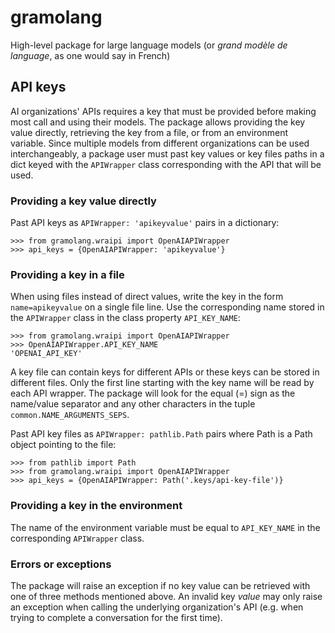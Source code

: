 # gramolang
High-level package for large language models (or _grand modèle de language_, as
one would say in French)

## API keys
AI organizations' APIs requires a key that must be provided before making most
call and using their models. The package allows providing the key value
directly, retrieving the key from a file, or from an environment variable.
Since multiple models from different organizations can be used interchangeably,
a package user must past key values or key files paths in a dict keyed with the
`APIWrapper` class corresponding with the API that will be used.

### Providing a key value directly
Past API keys as `APIWrapper: 'apikeyvalue'` pairs in a dictionary: 

    >>> from gramolang.wraipi import OpenAIAPIWrapper
    >>> api_keys = {OpenAIAPIWrapper: 'apikeyvalue'}

### Providing a key in a file
When using files instead of direct values, write the key in the form
`name=apikeyvalue` on a single file line. Use the corresponding name stored in
the `APIWrapper` class in the class property `API_KEY_NAME`:

    >>> from gramolang.wraipi import OpenAIAPIWrapper 
    >>> OpenAIAPIWrapper.API_KEY_NAME
    'OPENAI_API_KEY'

A key file can contain keys for different APIs or these keys can be stored in
different files. Only the first line starting with the key name will be read by
each API wrapper. The package will look for the equal (=) sign as the name/value
separator and any other characters in the tuple `common.NAME_ARGUMENTS_SEPS`.

Past API key files as `APIWrapper: pathlib.Path` pairs where Path is a Path
object pointing to the file:

    >>> from pathlib import Path
    >>> from gramolang.wraipi import OpenAIAPIWrapper 
    >>> api_keys = {OpenAIAPIWrapper: Path('.keys/api-key-file')}

### Providing a key in the environment
The name of the environment variable must be equal to `API_KEY_NAME` in the
corresponding `APIWrapper` class.

### Errors or exceptions
The package will raise an exception if no key value can be retrieved with one
of three methods mentioned above. An invalid key _value_ may only raise an
exception when calling the underlying organization's API (e.g. when trying to
complete a conversation for the first time).
